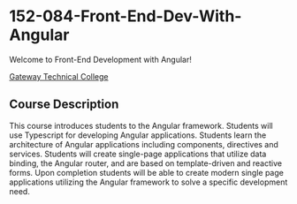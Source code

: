 # 152-084-Front-End-Dev-With-Angular
Welcome to Front-End Development with Angular!

[Gateway Technical College](http://gtc.edu)

## Course Description
This course introduces students to the Angular framework. Students will use Typescript for developing
Angular applications. Students learn the architecture of Angular applications including components,
directives and services. Students will create single-page applications that utilize data binding, the
Angular router, and are based on template-driven and reactive forms. Upon completion students will be
able to create modern single page applications utilizing the Angular framework to solve a specific
development need.
